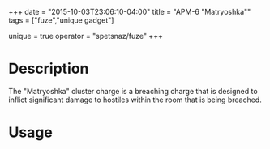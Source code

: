 +++
date = "2015-10-03T23:06:10-04:00"
title = "APM-6 \"Matryoshka\""
tags = ["fuze","unique gadget"]

unique = true
operator = "spetsnaz/fuze"
+++

# Description

The "Matryoshka" cluster charge is a breaching charge that is designed to inflict significant damage to hostiles
within the room that is being breached.

# Usage
